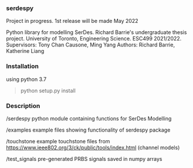 ### serdespy

Project in progress. 1st release will be made May 2022


Python library for modelling SerDes. 
Richard Barrie's undergraduate thesis project. University of Toronto, Engineering Science. ESC499 2021/2022. 
Supervisors: Tony Chan Causone, Ming Yang
Authors: Richard Barrie, Katherine Liang

### Installation

using python 3.7

> python setup.py install


### Description

/serdespy
    python module containing functions for SerDes Modelling

/examples
    example files showing functionality of serdespy package

/touchstone
    example touchstone files from https://www.ieee802.org/3/ck/public/tools/index.html (channel models)

/test_signals
    pre-generated PRBS signals saved in numpy arrays 